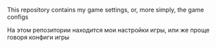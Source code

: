 This repository contains my game settings, or, more simply, the game configs


На этом репозитории находится мои настройки игры, или же проще говоря конфиги игры
